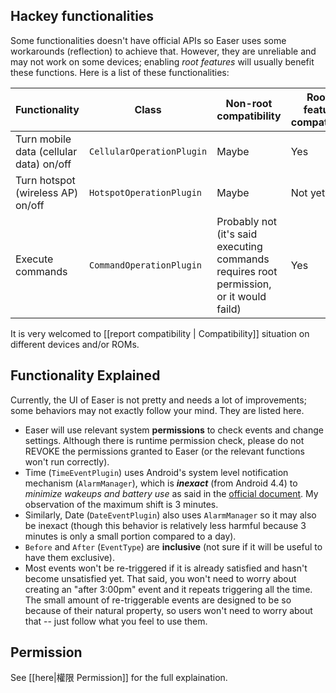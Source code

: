 ## Hackey functionalities ##
Some functionalities doesn't have official APIs so Easer uses some workarounds (reflection) to achieve that. However, they are unreliable and may not work on some devices; enabling *root features* will usually benefit these functions. Here is a list of these functionalities:

| Functionality | Class | Non-root compatibility | Root-feature compatible? |
| --- | --- | --- | --- |
| Turn mobile data (cellular data) on/off | `CellularOperationPlugin` | Maybe | Yes |
| Turn hotspot (wireless AP) on/off | `HotspotOperationPlugin` | Maybe | Not yet |
| Execute commands | `CommandOperationPlugin` | Probably not (it's said executing commands requires root permission, or it would faild) | Yes |

It is very welcomed to [[report compatibility | Compatibility]] situation on different devices and/or ROMs.

## Functionality Explained ##
Currently, the UI of Easer is not pretty and needs a lot of improvements; some behaviors may not exactly follow your mind. They are listed here.

* Easer will use relevant system **permissions** to check events and change settings. Although there is runtime permission check, please do not REVOKE the permissions granted to Easer (or the relevant functions won't run correctly).
* Time (`TimeEventPlugin`) uses Android's system level notification mechanism (`AlarmManager`), which is ***inexact*** (from Android 4.4) to *minimize wakeups and battery use* as said in the [official document](https://developer.android.com/reference/android/app/AlarmManager.html). My observation of the maximum shift is 3 minutes.
* Similarly, Date (`DateEventPlugin`) also uses `AlarmManager` so it may also be inexact (though this behavior is relatively less harmful because 3 minutes is only a small portion compared to a day).
* `Before` and `After` (`EventType`) are **inclusive** (not sure if it will be useful to have them exclusive).
* Most events won't be re-triggered if it is already satisfied and hasn't become unsatisfied yet. That said, you won't need to worry about creating an "after 3:00pm" event and it repeats triggering all the time. The small amount of re-triggerable events are designed to be so because of their natural property, so users won't need to worry about that -- just follow what you feel to use them.

## Permission ##
See [[here|權限 Permission]] for the full explaination.